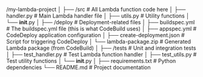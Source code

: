 /my-lambda-project
│
├── /src                      # All Lambda function code here
│   ├── handler.py            # Main Lambda handler file
│   ├── utils.py              # Utility functions
│   └── __init__.py
│
├── /deploy                   # Deployment-related files
│   ├── buildspec.yml         # The buildspec.yml file (this is what CodeBuild uses)
│   ├── appspec.yml           # CodeDeploy application configuration
│   ├── create-deployment.json # Script for triggering CodeDeploy
│   └── lambda-package.zip    # Generated Lambda package (from CodeBuild)
│
├── /tests                    # Unit and integration tests
│   ├── test_handler.py       # Test Lambda function handler
│   ├── test_utils.py         # Test utility functions
│   └── __init__.py
│
├── requirements.txt          # Python dependencies
└── README.md                 # Project documentation
